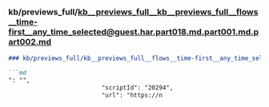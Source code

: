 ### kb/previews_full/kb__previews_full__kb__previews_full__flows__time-first__any_time_selected@guest.har.part018.md.part001.md.part002.md

```md
### kb/previews_full/kb__previews_full__flows__time-first__any_time_selected@guest.har.part018.md.part001.md (part 002)

```md
": "",
                          "scriptId": "20294",
                          "url": "https://n
```

```

```
